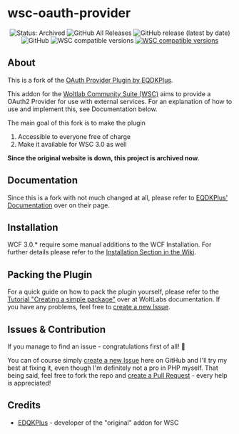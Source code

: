 # wsc-oauth-provider
<p align="center">
  <img alt="Status: Archived" src="https://img.shields.io/badge/status-archived-red">
  <img alt="GitHub All Releases" src="https://img.shields.io/github/downloads/BlackFisch/wsc-oauth-provider/total">
  <img alt="GitHub release (latest by date)" src="https://img.shields.io/github/v/release/BlackFisch/wsc-oauth-provider">
  <img alt="GitHub" src="https://img.shields.io/github/license/BlackFisch/wsc-oauth-provider">
  <img alt="WSC compatible versions" src="https://img.shields.io/badge/compatible%20wsc%20versions-3.*-informational">
  <a href="https://ko-fi.com/blackfisch">
    <img alt="WSC compatible versions" src="https://img.shields.io/badge/support%20me-%E2%99%A5-ff69b4">
  </a>
</p>

## About
This is a fork of the [OAuth Provider Plugin by EQDKPlus](https://wsc.eqdkp-plus.eu/Extensionlist/Oauth-provider-p9.html).

This addon for the [Woltlab Community Suite (WSC)](https://www.woltlab.com/) aims to provide a OAuth2 Provider for use with external services. For an explanation of how to use and implement this, see Documentation below.

The main goal of this fork is to make the plugin 
1. Accessible to everyone free of charge
2. Make it available for WSC 3.0 as well

**Since the original website is down, this project is archived now.**

## Documentation
Since this is a fork with not much changed at all, please refer to [EQDKPlus' Documentation](https://wsc-docs.eqdkp-plus.eu/oauthprovider_index.html) over on their page.

## Installation
WCF 3.0.* require some manual additions to the WCF Installation. For further details please refer to the [Installation Section in the Wiki](https://github.com/BlackFisch/wsc-oauth-provider/wiki/Installation).

## Packing the Plugin
For a quick guide on how to pack the plugin yourself, please refer to the [Tutorial "Creating a simple package"](https://docs.woltlab.com/getting-started_quick-start.html) over at WoltLabs documentation. If you have any problems, feel free to [create a new Issue](https://github.com/BlackFisch/wsc-oauth-provider/issues/new).

## Issues & Contribution
If you manage to find an issue - congratulations first of all! :tada:

You can of course simply [create a new Issue](https://github.com/BlackFisch/wsc-oauth-provider/issues/new) here on GitHub and I'll try my best at fixing it, even though I'm definitely not a pro in PHP myself. That being said, feel free to fork the repo and [create a Pull Request](https://github.com/BlackFisch/wsc-oauth-provider/compare) - every help is appreciated!

## Credits
- [EDQKPlus](https://eqdkp-plus.eu) - developer of the "original" addon for WSC 
